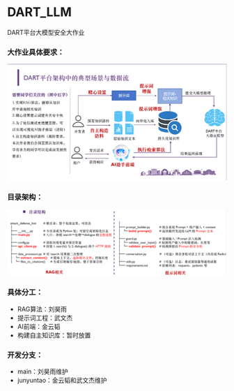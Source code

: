 # DART_LLM
DART平台大模型安全大作业

### 大作业具体要求：
![大作业具体要求](./assets/need.png)

### 目录架构：
![目录架构](./assets/structure.png)

### 具体分工：
- RAG算法：刘昊雨
- 提示词工程：武文杰
- AI前端：金云韬
- 构建自主知识库：暂时放置

### 开发分支：
- main：刘昊雨维护
- junyuntao：金云韬和武文杰维护
